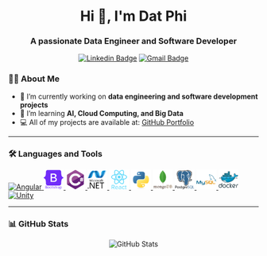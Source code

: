 <h1 align="center">Hi 👋, I'm Dat Phi</h1>
<h3 align="center">A passionate Data Engineer and Software Developer</h3>
<div align="center">

[![Linkedin Badge](https://img.shields.io/badge/-phiquangdat-blue?style=flat&logo=Linkedin&logoColor=white&link=https://www.linkedin.com/in/phiquangdat/)](https://www.linkedin.com/in/phiquangdat/) 
[![Gmail Badge](https://img.shields.io/badge/-datqphi-c14438?style=flat&logo=Gmail&logoColor=white&link=mailto:datqphi@gmail.com)](mailto:datqphi@gmail.com)

</div>

<!--<p align="center" width="20px" height="20px" style="
  border-radius: 10px;">
  <img src="https://github.com/user-attachments/assets/b8e5d8e9-4de8-471c-90cb-f3f5f14bd4ac" width="200" style="border-radius: 50%;">
</p> -->

### 👨‍💻 About Me
- 🔭 I’m currently working on **data engineering and software development projects**  
- 🌱 I’m learning **AI, Cloud Computing, and Big Data** 
- 💻 All of my projects are available at: [GitHub Portfolio](https://github.com/phiquangdat/phiquangdat.github.io)

---
### 🛠️ Languages and Tools
<p align="left">
  <a href="https://angular.io" target="_blank" rel="noreferrer"> 
    <img src="https://angular.io/assets/images/logos/angular/angular.svg" alt="Angular" width="40" height="40"/>
  </a>  
  <a href="https://getbootstrap.com" target="_blank" rel="noreferrer">
    <img src="https://raw.githubusercontent.com/devicons/devicon/master/icons/bootstrap/bootstrap-plain-wordmark.svg" alt="Bootstrap" width="40" height="40"/>
  </a>
  <a href="https://www.w3schools.com/cs/" target="_blank" rel="noreferrer">
    <img src="https://raw.githubusercontent.com/devicons/devicon/master/icons/csharp/csharp-original.svg" alt="C#" width="40" height="40"/>
  </a>
  <a href="https://dotnet.microsoft.com/" target="_blank" rel="noreferrer">
    <img src="https://raw.githubusercontent.com/devicons/devicon/master/icons/dot-net/dot-net-original-wordmark.svg" alt=".NET" width="40" height="40"/>
  </a>
  <a href="https://reactjs.org/" target="_blank" rel="noreferrer">
    <img src="https://raw.githubusercontent.com/devicons/devicon/master/icons/react/react-original-wordmark.svg" alt="React" width="40" height="40"/>
  </a>
  <a href="https://www.python.org" target="_blank" rel="noreferrer">
    <img src="https://raw.githubusercontent.com/devicons/devicon/master/icons/python/python-original.svg" alt="Python" width="40" height="40"/>
  </a>
  <a href="https://www.mongodb.com/" target="_blank" rel="noreferrer">
    <img src="https://raw.githubusercontent.com/devicons/devicon/master/icons/mongodb/mongodb-original-wordmark.svg" alt="MongoDB" width="40" height="40"/>
  </a>
  <a href="https://www.postgresql.org" target="_blank" rel="noreferrer">
    <img src="https://raw.githubusercontent.com/devicons/devicon/master/icons/postgresql/postgresql-original-wordmark.svg" alt="PostgreSQL" width="40" height="40"/>
  </a>
  <a href="https://www.mysql.com/" target="_blank" rel="noreferrer">
    <img src="https://raw.githubusercontent.com/devicons/devicon/master/icons/mysql/mysql-original-wordmark.svg" alt="MySQL" width="40" height="40"/>
  </a>
  <a href="https://www.docker.com/" target="_blank" rel="noreferrer">
    <img src="https://raw.githubusercontent.com/devicons/devicon/master/icons/docker/docker-original-wordmark.svg" alt="Docker" width="40" height="40"/>
  </a>
  <a href="https://unity.com/" target="_blank" rel="noreferrer">
    <img src="https://www.vectorlogo.zone/logos/unity3d/unity3d-icon.svg" alt="Unity" width="40" height="40"/>
  </a>
</p>

---

### 📊 GitHub Stats
<p align="center">
  <!--
  <a href="https://github.com/ryo-ma/github-profile-trophy"><img src="https://github-profile-trophy.vercel.app/?username=phiquangdat&theme=onedark" alt="Trophy"></a>
  <img src="https://github-readme-stats.vercel.app/api?username=phiquangdat&show_icons=true&title_color=fff&icon_color=79ff97&text_color=9f9f9f&bg_color=151515" alt="GitHub Stats">
  -->
  <img src="https://github-readme-stats.vercel.app/api/top-langs?username=phiquangdat&show_icons=true&locale=en&layout=compact" alt="GitHub Stats" style="max-width: 45%; height: auto;">
</p>

